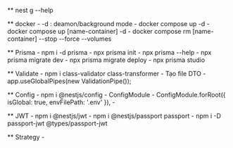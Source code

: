 ** nest g --help 

** docker
    - -d : deamon/background mode
    - docker compose up -d 
    - docker compose up [name-container] -d
    - docker compose rm [name-container] --stop --force --volumes

** Prisma
    - npm i -d prisma
    - npx prisma init
    - npx prisma --help
    <!-- Update for db real -->
    - npx prisma migrate dev
    - npx prisma migrate deploy
    <!-- GUI postgregs -->
    - npx prisma studio

** Validate
    - npm i class-validator class-transformer
    - Tạo file DTO
    <!-- tạo pipes global -->
    - app.useGlobalPipes(new ValidationPipe());

** Config
    - npm i @nestjs/config
    - ConfigModule
    - ConfigModule.forRoot({ isGlobal: true, envFilePath: '.env' }),
    - 

** JWT 
    - npm i @nestjs/jwt 
    - npm i @nestjs/passport passport
    - npm i -D passport-jwt @types/passport-jwt

** Strategy
    - 